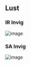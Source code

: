 ## Lust

### IR Invig

![image](https://github.com/user-attachments/assets/37ed8253-bbb9-445f-8712-3634ff1282c1)


### SA Invig

![image](https://github.com/user-attachments/assets/181d7d7a-0a04-4f1b-b555-d92abbbfb73c)
